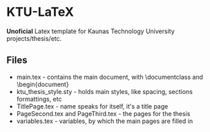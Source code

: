 # KTU-LaTeX
**Unoficial** Latex template for Kaunas Technology University projects/thesis/etc.

## Files
* main.tex - contains the main document, with \documentclass and \begin{document} 
* ktu_thesis_style.sty - holds main styles, like spacing, sections formattings, etc
* TitlePage.tex - name speaks for itself, it's a title page 
* PageSecond.tex and PageThird.tex - the pages for the thesis
* variables.tex - variables, by which the main pages are filled in
